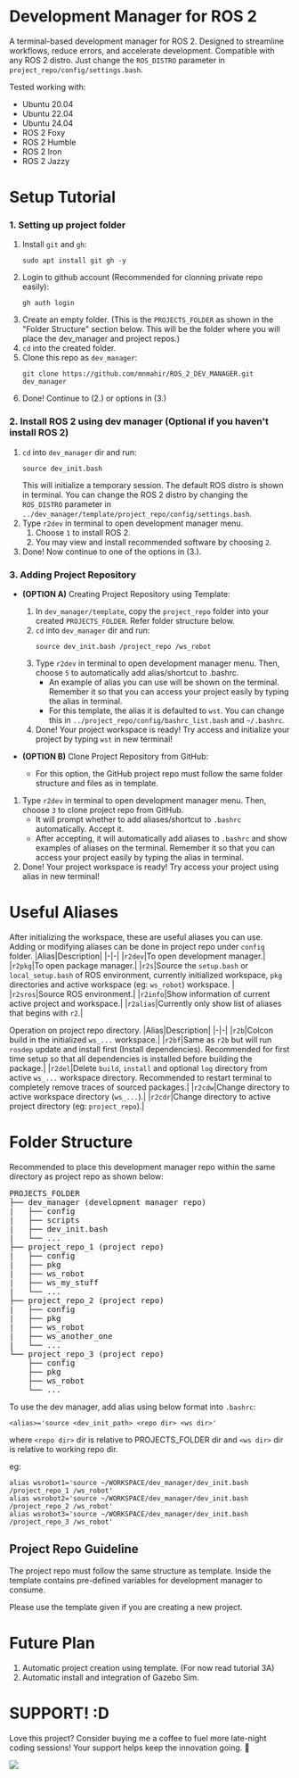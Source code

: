 # Development Manager for ROS 2
A terminal-based development manager for ROS 2. Designed to streamline workflows, reduce errors, and accelerate development. Compatible with any ROS 2 distro. Just change the `ROS_DISTRO` parameter in `project_repo/config/settings.bash`.

Tested working with:
- Ubuntu 20.04
- Ubuntu 22.04
- Ubuntu 24.04
- ROS 2 Foxy
- ROS 2 Humble
- ROS 2 Iron
- ROS 2 Jazzy

# Setup Tutorial
### 1. Setting up project folder
1. Install `git` and `gh`:
   ```
   sudo apt install git gh -y
   ``` 
2. Login to github account (Recommended for clonning private repo easily):
    ```
    gh auth login
    ```
3. Create an empty folder. (This is the `PROJECTS_FOLDER` as shown in the "Folder Structure" section below. This will be the folder where you will place the dev_manager and project repos.)
4. `cd` into the created folder.
5. Clone this repo as `dev_manager`:
    ```
    git clone https://github.com/mnmahir/ROS_2_DEV_MANAGER.git dev_manager
    ```
6. Done! Continue to (2.) or options in (3.)
### 2. Install ROS 2 using dev manager (Optional if you haven't install ROS 2)
1. `cd` into `dev_manager` dir and run:
    ```
    source dev_init.bash
    ```
    This will initialize a temporary session. The default ROS distro is shown in terminal. You can change the ROS 2 distro by changing the `ROS_DISTRO` parameter in `../dev_manager/template/project_repo/config/settings.bash`.
2. Type `r2dev` in terminal to open development manager menu.
   1. Choose `1` to install ROS 2.
   2. You may view and install recommended software by choosing `2`.
3. Done! Now continue to one of the options in (3.).

### 3. Adding Project Repository
- **(OPTION A)** Creating Project Repository using Template:
    1. In `dev_manager/template`, copy the `project_repo` folder into your created `PROJECTS_FOLDER`. Refer folder structure below.
    2. `cd` into `dev_manager` dir and run:
        ```
        source dev_init.bash /project_repo /ws_robot
        ```
    3. Type `r2dev` in terminal to open development manager menu. Then, choose `5` to automatically add alias/shortcut to .bashrc.
        - An example of alias you can use will be shown on the terminal. Remember it so that you can access your project easily by typing the alias in terminal.
        - For this template, the alias it is defaulted to `wst`. You can change this in `../project_repo/config/bashrc_list.bash` and `~/.bashrc`.
    4. Done! Your project workspace is ready! Try access and initialize your project by typing `wst` in new terminal!

- **(OPTION B)** Clone Project Repository from GitHub:
    - For this option, the GitHub project repo must follow the same folder structure and files as in template.
1. Type `r2dev` in terminal to open development manager menu. Then, choose `3` to clone project repo from GitHub.
    - It will prompt whether to add aliases/shortcut to `.bashrc` automatically. Accept it.
    - After accepting, it will automatically add aliases to `.bashrc` and show examples of aliases on the terminal. Remember it so that you can access your project easily by typing the alias in terminal.
2. Done! Your project workspace is ready! Try access your project using alias in new terminal!

# Useful Aliases
After initializing the workspace, these are useful aliases you can use. Adding or modifying aliases can be done in project repo under `config` folder.
|Alias|Description|
|-|-|
|`r2dev`|To open development manager.|
|`r2pkg`|To open package manager.|
|`r2s`|Source the `setup.bash` or `local_setup.bash` of ROS environment, currently initialized workspace, `pkg` directories and active workspace (eg: `ws_robot`) workspace. |
|`r2sros`|Source ROS environment.|
|`r2info`|Show information of current active project and workspace.|
|`r2alias`|Currently only show list of aliases that begins with `r2`.|

Operation on project repo directory.
|Alias|Description|
|-|-|
|`r2b`|Colcon build in the initialized `ws_...` workspace.|
|`r2bf`|Same as `r2b` but will run `rosdep` update and install first (Install dependencies). Recommended for first time setup so that all dependencies is installed before building the package.|
|`r2del`|Delete `build`, `install` and optional `log` directory from active `ws_...` workspace directory. Recommended to restart terminal to completely remove traces of sourced packages.|
|`r2cdw`|Change directory to active workspace directory (`ws_...`).|
|`r2cdr`|Change directory to active project directory (eg: `project_repo`).|


# Folder Structure
Recommended to place this development manager repo within the same directory as project repo as shown below:
<pre>
PROJECTS_FOLDER
├── dev_manager (development manager repo)
|   ├── config
|   ├── scripts
|   ├── dev_init.bash
|   └── ...
├── project_repo_1 (project repo)
|   ├── config
|   ├── pkg
|   ├── ws_robot
|   ├── ws_my_stuff
|   └── ...
├── project_repo_2 (project repo)
|   ├── config
|   ├── pkg
|   ├── ws_robot
|   ├── ws_another_one
|   └── ...
└── project_repo_3 (project repo)
    ├── config
    ├── pkg
    ├── ws_robot
    └── ...
</pre>

To use the dev manager, add alias using below format into `.bashrc`:
```
<alias>='source <dev_init_path> <repo dir> <ws dir>'
```
where `<repo dir>` dir is relative to PROJECTS_FOLDER dir and `<ws dir>` dir is relative to working repo dir.

eg:
```
alias wsrobot1='source ~/WORKSPACE/dev_manager/dev_init.bash /project_repo_1 /ws_robot'
alias wsrobot2='source ~/WORKSPACE/dev_manager/dev_init.bash /project_repo_2 /ws_robot'
alias wsrobot3='source ~/WORKSPACE/dev_manager/dev_init.bash /project_repo_3 /ws_robot'
```
## Project Repo Guideline
The project repo must follow the same structure as template. Inside the template contains pre-defined variables for development manager to consume.

Please use the template given if you are creating a new project.

# Future Plan
1. Automatic project creation using template. (For now read tutorial 3A)
2. Automatic install and integration of Gazebo Sim.

# SUPPORT! :D
 Love this project? Consider buying me a coffee to fuel more late-night coding sessions! Your support helps keep the innovation going. 🙌

<a href="https://www.buymeacoffee.com/mnmahir"><img src="https://img.buymeacoffee.com/button-api/?text=Buy me a coffee&emoji=&slug=mnmahir&button_colour=FFDD00&font_colour=000000&font_family=Cookie&outline_colour=000000&coffee_colour=ffffff" /></a>
